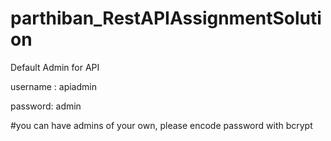 # parthiban_RestAPIAssignmentSolution

Default Admin for API

username : apiadmin

password: admin

#you can have admins of your own, please encode password with bcrypt
